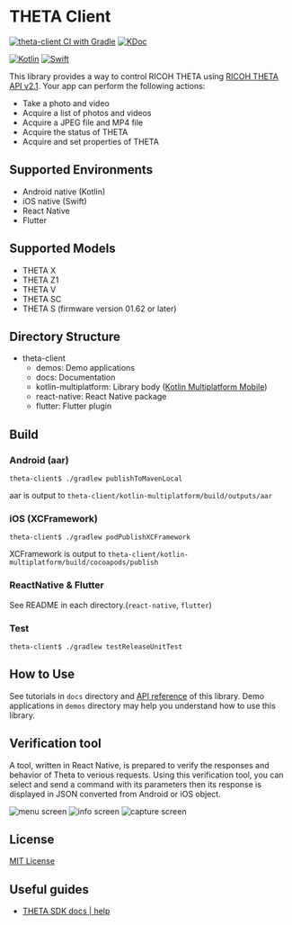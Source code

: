 # THETA Client

[![theta-client CI with Gradle](https://github.com/ricohapi/theta-client/actions/workflows/buildAndTest.yaml/badge.svg)](https://github.com/ricohapi/theta-client/actions/workflows/buildAndTest.yaml)
[![KDoc](https://img.shields.io/badge/API_reference-KDoc-green.svg)](https://ricohapi.github.io/theta-client/)

[![Kotlin](https://img.shields.io/badge/Kotlin-2.1.10-navy.svg?style=flat&logo=kotlin)](https://kotlinlang.org)
[![Swift](https://img.shields.io/badge/for_Swift-5-FF9900.svg)](https://kotlinlang.org)

This library provides a way to control RICOH THETA using [RICOH THETA API v2.1](https://github.com/ricohapi/theta-api-specs/tree/main/theta-web-api-v2.1).
Your app can perform the following actions:
* Take a photo and video
* Acquire a list of photos and videos
* Acquire a JPEG file and MP4 file
* Acquire the status of THETA
* Acquire and set properties of THETA

## Supported Environments
* Android native (Kotlin)
* iOS native (Swift)
* React Native
* Flutter

## Supported Models
* THETA X
* THETA Z1
* THETA V
* THETA SC
* THETA S (firmware version 01.62 or later)

## Directory Structure
* theta-client
  * demos: Demo applications
  * docs: Documentation
  * kotlin-multiplatform: Library body ([Kotlin Multiplatform Mobile](https://kotlinlang.org/docs/multiplatform-mobile-getting-started.html))
  * react-native: React Native package
  * flutter: Flutter plugin

## Build

### Android (aar)
```
theta-client$ ./gradlew publishToMavenLocal
```

aar is output to `theta-client/kotlin-multiplatform/build/outputs/aar`

### iOS (XCFramework)
```
theta-client$ ./gradlew podPublishXCFramework
```

XCFramework is output to `theta-client/kotlin-multiplatform/build/cocoapods/publish`

### ReactNative & Flutter
See README in each directory.(`react-native`, `flutter`)

### Test
```
theta-client$ ./gradlew testReleaseUnitTest
```

## How to Use
See tutorials in `docs` directory and [API reference](https://ricohapi.github.io/theta-client/) of this library.
Demo applications in `demos` directory may help you understand how to use this library.

## Verification tool
A tool, written in React Native, is prepared to verify the responses and behavior of Theta to verious requests.
Using this verification tool, you can select and send a command with its parameters then its response is displayed in JSON converted from Android or iOS object.

![menu screen](docs/assets/screen_menu.jpg)
![info screen](docs/assets/screen_info.jpg)
![capture screen](docs/assets/screen_capture.jpg)

## License

[MIT License](LICENSE)

## Useful guides
* [THETA SDK docs | help](https://theta360developers.github.io/sdk/)
